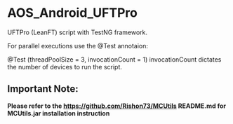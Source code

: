 # AOS_Android_UFTPro

UFTPro (LeanFT) script with TestNG framework.

For parallel executions use the @Test annotaion:

@Test (threadPoolSize = 3, invocationCount = 1) invocationCount dictates the number of devices to run the script.


Important Note:
---------------
<b>Please refer to the https://github.com/Rishon73/MCUtils README.md for MCUtils.jar installation instruction </b>

